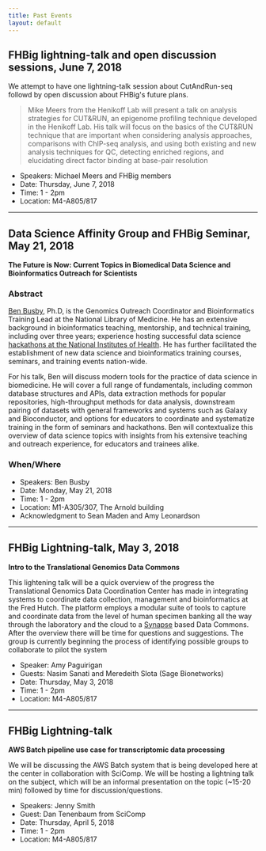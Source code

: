```yaml
---
title: Past Events
layout: default
---
```


## FHBig lightning-talk and open discussion sessions, June 7, 2018
We attempt to have one lightning-talk session about CutAndRun-seq followd by open discussion about FHBig's future plans.

> Mike Meers from the Henikoff Lab will present a talk on analysis strategies for CUT&RUN, an epigenome profiling technique developed in the Henikoff Lab. His talk will focus on the basics of the CUT&RUN technique that are important when considering analysis approaches, comparisons with ChIP-seq analysis, and using both existing and new analysis techniques for QC, detecting enriched regions, and elucidating direct factor binding at base-pair resolution

- Speakers: Michael Meers and FHBig members
- Date: Thursday,  June 7, 2018
- Time: 1 - 2pm
- Location: M4-A805/817

---

## Data Science Affinity Group and FHBig Seminar, May 21, 2018
__The Future is Now: Current Topics in Biomedical Data Science and Bioinformatics Outreach for
Scientists__

### Abstract
[Ben Busby](http://linkedin.com/in/dcgenomics), Ph.D, is the
Genomics Outreach Coordinator and Bioinformatics Training Lead at the
National Library of Medicine. He has an extensive background in
bioinformatics teaching, mentorship, and technical training, including
over three years; experience hosting successful data science
[hackathons  at the National Institutes of Health](https://github.com/NCBI-Hackathons). He 
has further facilitated the establishment of new data science and
bioinformatics training courses, seminars, and training events nation-wide.

For his talk, Ben will discuss modern tools for the practice of data science
in biomedicine. He will cover a full range of fundamentals, including
common database structures and APIs, data extraction methods for
popular repositories, high-throughput methods for data analysis,
downstream pairing of datasets with general frameworks and systems
such as Galaxy and Bioconductor, and options for educators to
coordinate and systematize training in the form of seminars and
hackathons. Ben will contextualize this overview of data science
topics with insights from his extensive teaching and outreach
experience, for educators and trainees alike.

### When/Where
- Speakers: Ben Busby
- Date: Monday, May 21, 2018
- Time: 1 - 2pm
- Location: M1-A305/307, The Arnold building
- Acknowledgment to Sean Maden and Amy Leonardson

---

## FHBig Lightning-talk, May 3, 2018
__Intro to the Translational Genomics Data Commons__

This lightening talk will be a quick overview of the progress the Translational Genomics Data Coordination Center has made in integrating systems to coordinate data collection, management and bioinformatics at the Fred Hutch.  The platform employs a modular suite of tools to capture and coordinate data from the level of human specimen banking all the way through the laboratory and the cloud to a [Synapse](https://www.synapse.org/) based Data Commons. After the overview there will be time for questions and suggestions.  The group is currently beginning the process of identifying possible groups to collaborate to pilot the system

- Speaker: Amy Paguirigan
- Guests: Nasim Sanati and Meredeith Slota (Sage Bionetworks)
- Date: Thursday,  May 3, 2018
- Time: 1 - 2pm
- Location: M4-A805/817
---

## FHBig Lightning-talk
__AWS Batch pipeline use case for transcriptomic data processing__

We will be discussing the AWS Batch system that is being developed here at the center in collaboration with SciComp.  We will be hosting a lightning talk on the subject,  which will be an informal presentation on the topic (~15-20 min) followed by time for discussion/questions.

- Speakers: Jenny Smith 
- Guest: Dan Tenenbaum from SciComp
- Date: Thursday, April 5, 2018
- Time: 1 - 2pm
- Location: M4-A805/817
